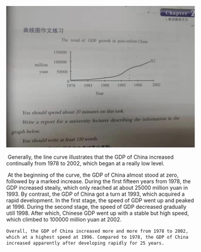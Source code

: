 ![](./img/gdp.jpg)



​		Generally, the line curve illustrates that the GDP of China increased continually from 1978 to 2002, which began at a really low level.

​		 At the beginning of the curve, the GDP of China almost stood at zero, followed by a marked increase. During the first fifteen years from 1978, the GDP increased steaily, which only reached at about 25000 million yuan in 1993.  By contrast, the GDP of China got a turn at 1993, which acquired a rapid development. In the first stage, the speed of GDP went up and peaked at 1996. During the second stage, the speed of GDP decreased gradually utill 1998.  After which,  Chinese GDP went up with a stable but high speed, which climbed to 100000 million yuan at 2002.

 	Overall, the GDP of China increased more and more from 1978 to 2002, which at a highest speed at 1996. Compared to 1978, the GDP of China increased apparently after developing rapidly for 25 years.

​		